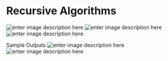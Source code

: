 # Recursive Algorithms
![enter image description here](https://i.hizliresim.com/ozobgj.png)
![enter image description here](https://i.hizliresim.com/raWJV2.png)
![enter image description here](https://i.hizliresim.com/ukHYiH.png)

Sample Outputs
![enter image description here](https://i.hizliresim.com/AlgVmT.png)![enter image description here](https://i.hizliresim.com/ahrWRn.png)
